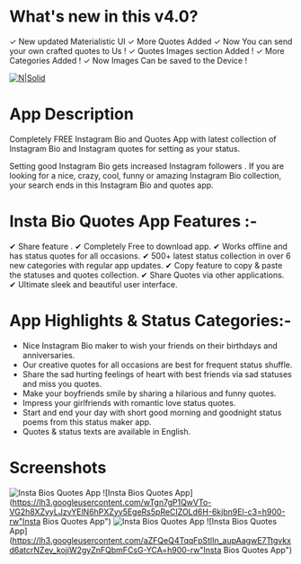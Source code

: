# What's new in this v4.0?

✓ New updated Materialistic UI
✓ More Quotes Added 
✓ Now You can send your own crafted quotes to Us !
✓ Quotes Images section Added !
✓ More Categories Added !
✓ Now Images Can be saved to the Device !

[![N|Solid](https://play.google.com/intl/en_us/badges/images/generic/en_badge_web_generic.png)](https://play.google.com/store/apps/details?id=com.techlad.instabio)

# App Description

Completely FREE Instagram Bio and Quotes App with latest collection of Instagram Bio and Instagram quotes for setting as your status.

Setting good Instagram Bio gets increased Instagram followers . If you are looking for a nice, crazy, cool, funny or amazing Instagram Bio collection, your search ends in this Instagram Bio and quotes app.

# Insta Bio Quotes App Features :-

✔ Share feature .
✔ Completely Free to download app.
✔ Works offline and has status quotes for all occasions.
✔ 500+ latest status collection in over 6 new categories with regular app updates.
✔ Copy feature to copy & paste the statuses and quotes collection.
✔ Share Quotes via other applications.
✔ Ultimate sleek and beautiful user interface.

# App Highlights & Status Categories:-

- Nice Instagram Bio maker to wish your friends on their birthdays and anniversaries.
- Our creative quotes for all occasions are best for frequent status shuffle.
- Share the sad hurting feelings of heart with best friends via sad statuses and miss you quotes.
- Make your boyfriends smile by sharing a hilarious and funny quotes.
- Impress your girlfriends with romantic love status quotes.
- Start and end your day with short good morning and goodnight status poems from this status maker app.
- Quotes & status texts are available in English.

# Screenshots

![Insta Bios Quotes App](https://lh3.googleusercontent.com/gel26koA4g9mYAoIJlVGZoUDkKf7QjxwxOxAMQEejEogy60RLbNUvbfUws7CI_V27Q=h900-rw "Insta Bios Quotes App")
![Insta Bios Quotes App](https://lh3.googleusercontent.com/wTgn7gP1QwVTo-VG2h8XZyyLJzvYElN6hPXZyv5EgeRs5pReCIZOLd6H-6kjbn9El-c3=h900-rw"Insta Bios Quotes App")
![Insta Bios Quotes App](https://lh3.googleusercontent.com/HJEOlxLLLzMEWHzwZdcdQXuDcuAmZoWzkv9NUBOU6ME2asFdRTQwfCOQau0LgdVM3us=h900-rw "Insta Bios Quotes App")
![Insta Bios Quotes App](https://lh3.googleusercontent.com/aZFQeQ4TqqFpStlIn_aupAagwE7Ttgvkxd6atcrNZev_kojiW2gyZnFQbmFCsG-YCA=h900-rw"Insta Bios Quotes App")

